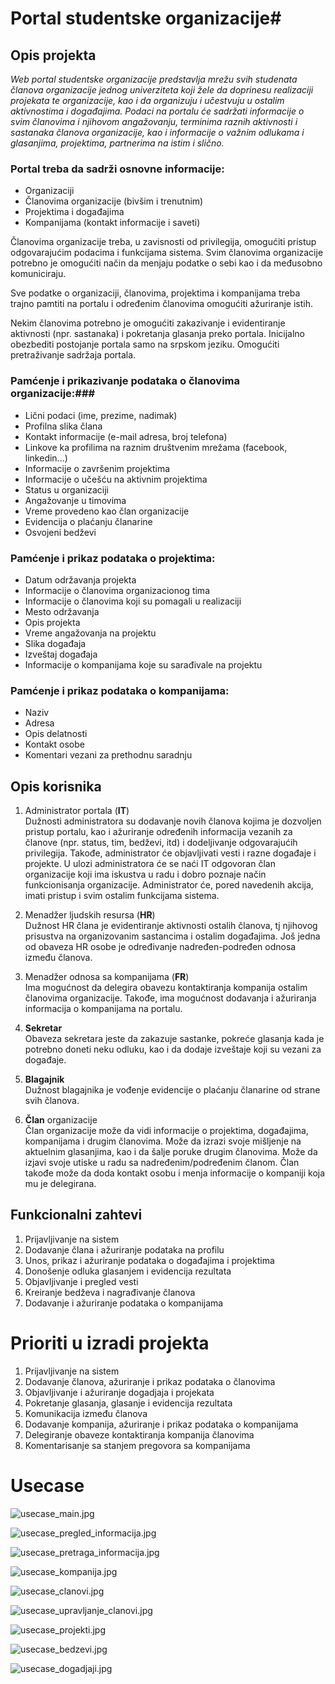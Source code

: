 # __Portal studentske organizacije__#

## Opis projekta ##
  *Web portal studentske organizacije predstavlja mrežu svih studenata članova organizacije jednog univerziteta koji žele da doprinesu realizaciji projekata te organizacije, kao i da organizuju i učestvuju u ostalim aktivnostima i događajima. Podaci na portalu će sadržati informacije o svim članovima i njihovom angažovanju, terminima raznih aktivnosti i sastanaka članova organizacije, kao i informacije o važnim odlukama i glasanjima, projektima, partnerima na istim i slično.*
### Portal treba da sadrži osnovne informacije: ###

* Organizaciji
* Članovima organizacije (bivšim i trenutnim)
* Projektima i događajima
*	Kompanijama (kontakt informacije i saveti)

  Članovima organizacije treba, u zavisnosti od privilegija, omogućiti pristup odgovarajućim podacima i funkcijama sistema.
  Svim članovima organizacije potrebno je omogućiti način da menjaju podatke o sebi kao i da međusobno komuniciraju.  

  Sve podatke o organizaciji, članovima, projektima i kompanijama treba trajno pamtiti na portalu i određenim članovima omogućiti ažuriranje istih.  

  Nekim članovima potrebno je omogućiti zakazivanje i evidentiranje aktivnosti (npr. sastanaka) i pokretanja glasanja preko portala.
  Inicijalno obezbediti postojanje portala samo na srpskom jeziku.
  Omogućiti pretraživanje sadržaja portala.


###  Pamćenje i prikazivanje podataka o članovima organizacije:###
* Lični podaci (ime, prezime, nadimak)
* Profilna slika člana
* Kontakt informacije (e-mail adresa, broj telefona)
* Linkove ka profilima na raznim društvenim mrežama (facebook, linkedin...)
* Informacije o završenim projektima
* Informacije o učešću na aktivnim projektima
* Status u organizaciji
* Angažovanje u timovima
*	Vreme provedeno kao član organizacije
*	Evidencija o plaćanju članarine
*	Osvojeni bedževi


### Pamćenje i prikaz podataka o projektima: ###

*	Datum održavanja projekta
*	Informacije o članovima organizacionog tima
*	Informacije o članovima koji su pomagali u realizaciji
*	Mesto održavanja
*	Opis projekta
*	Vreme angažovanja na projektu
*	Slika događaja
*	Izveštaj događaja
*	Informacije o kompanijama koje su sarađivale na projektu


### Pamćenje i prikaz podataka o kompanijama: ###
*	Naziv
*	Adresa
*	Opis delatnosti
*	Kontakt osobe
*	Komentari vezani za prethodnu saradnju


##	Opis korisnika ##
1.  Administrator portala (__IT__)  
      Dužnosti administratora su dodavanje novih članova kojima je dozvoljen pristup portalu, kao i ažuriranje  određenih informacija vezanih za članove (npr. status, tim, bedževi, itd) i dodeljivanje odgovarajućih privilegija. Takođe, administrator će objavljivati vesti i razne događaje i projekte.
      U ulozi administratora će se naći IT odgovoran član organizacije koji ima iskustva u radu i dobro poznaje način funkcionisanja organizacije.
      Administrator će, pored navedenih akcija, imati pristup i svim ostalim funkcijama sistema.

2.  Menadžer ljudskih resursa (__HR__)  
      Dužnost HR člana je evidentiranje aktivnosti ostalih članova, tj njihovog prisustva na organizovanim sastancima i ostalim događajima. Još jedna od obaveza HR osobe je određivanje nadređen-podređen odnosa između članova.
3.  Menadžer odnosa sa kompanijama (__FR__)  
      Ima mogućnost da delegira obavezu kontaktiranja kompanija ostalim članovima organizacije. Takođe, ima mogućnost dodavanja i ažuriranja informacija o kompanijama na portalu.
4.  __Sekretar__  
      Obaveza sekretara jeste da zakazuje sastanke, pokreće glasanja kada je potrebno doneti neku odluku, kao i da dodaje izveštaje koji su vezani za događaje.
5.  __Blagajnik__  
      Dužnost blagajnika je vođenje evidencije o plaćanju članarine od strane svih članova.
6.  __Član__ organizacije  
      Član organizacije može da vidi informacije o projektima, događajima, kompanijama i drugim članovima. Može da izrazi svoje mišljenje na aktuelnim glasanjima, kao i da šalje poruke drugim članovima. Može da izjavi svoje utiske u radu sa nadređenim/podređenim članom. Član takođe može da doda kontakt osobu i menja informacije o kompaniji koja mu je delegirana.  


##	Funkcionalni zahtevi ##
1.  Prijavljivanje na sistem   
2.  Dodavanje člana i ažuriranje podataka na profilu   
3.  Unos, prikaz i ažuriranje podataka o događajima i projektima   
4.  Donošenje odluka glasanjem i evidencija rezultata   
5.  Objavljivanje i pregled vesti   
6.  Kreiranje bedževa i nagrađivanje članova   
7.  Dodavanje i ažuriranje podataka o kompanijama   

# __Prioriti__ u izradi projekta #
1. 	Prijavljivanje na sistem
2. 	Dodavanje članova, ažuriranje i prikaz podataka o članovima
3. 	Objavljivanje i ažuriranje dogadjaja i projekata
4. 	Pokretanje glasanja, glasanje i evidencija rezultata
5. 	Komunikacija između članova
6. 	Dodavanje kompanija, ažuriranje i prikaz podataka o kompanijama
7. 	Delegiranje obaveze kontaktiranja kompanija članovima
8. 	Komentarisanje sa stanjem pregovora sa kompanijama

# **Usecase** #
![usecase_main.jpg](https://bitbucket.org/repo/A7kEKB/images/1685514132-usecase_main.jpg)

![usecase_pregled_informacija.jpg](https://bitbucket.org/repo/A7kEKB/images/1550305437-usecase_pregled_informacija.jpg)

![usecase_pretraga_informacija.jpg](https://bitbucket.org/repo/A7kEKB/images/3508957776-usecase_pretraga_informacija.jpg)

![usecase_kompanija.jpg](https://bitbucket.org/repo/A7kEKB/images/876868700-usecase_kompanija.jpg)

![usecase_clanovi.jpg](https://bitbucket.org/repo/A7kEKB/images/2637172853-usecase_clanovi.jpg)

![usecase_upravljanje_clanovi.jpg](https://bitbucket.org/repo/A7kEKB/images/1687115700-usecase_upravljanje_clanovi.jpg)

![usecase_projekti.jpg](https://bitbucket.org/repo/A7kEKB/images/3197016525-usecase_projekti.jpg)

![usecase_bedzevi.jpg](https://bitbucket.org/repo/A7kEKB/images/3990323457-usecase_bedzevi.jpg)

![usecase_dogadjaji.jpg](https://bitbucket.org/repo/A7kEKB/images/183297058-usecase_dogadjaji.jpg)